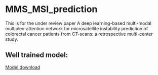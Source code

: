 # MMS_MSI_prediction
This is for the under review paper A deep learning-based multi-modal multiplex-attention network for microsatellite instability prediction of colorectal cancer patients from CT-scans: a retrospective multi-center study.

## Well trained model:
[Model download](https://drive.google.com/drive/folders/1PgS-RvmZ7sQ68YW03R1ZYynX5gXPI1Dn?usp=sharing)
